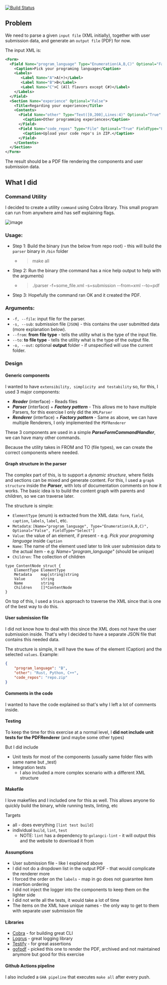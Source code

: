 [![Build Status](https://github.com/alex-pricope/form-parser/actions/workflows/ci.yml/badge.svg)](https://github.com/alex-pricope/form-parser/actions/workflows/ci.yml)

## Problem
We need to parse a given `input file` (XML initially), together with user submission data, and generate an `output file` (PDF) for now. 

The input XML is:

``` XML
<Form>
  <Field Name="program_language" Type="Enumeration(A,B,C)" Optional="False" FieldType="Select">
    <Caption>Pick your programing language</Caption>
    <Labels>
       <Label Name="A">A(+)</Label>
       <Label Name="B">B</Label>
       <Label Name="C">C (All flavors except C#)</Label>
    </Labels>
  </Field>
  <Section Name="experience" Optional="False">
    <Title>Regarding your experience</Title>
    <Contents>
      <Field Name="other" Type="Text([0,200],Lines:4)" Optional="True" FieldType="TextBox">
        <Caption>Other programming experiences</Caption>
      </Field>
      <Field Name="code_repos" Type="File" Optional="True" FieldType="File">
        <Caption>Upload your code repo's in ZIP.</Caption>
      </Field>
    </Contents>
  </Section>
</Form>
```
The result should be a PDF file rendering the components and user submission data.

## What I did
### Command Utility
I decided to create a utility `command` using Cobra library. This small program can run from anywhere amd has self explaining flags.

![image](https://github.com/user-attachments/assets/25064638-8d3c-4a55-8421-6e670753abb2)


### Usage:
* Step 1: Build the binary (run the below from repo root) - this will build the `parser` binary in `/bin` folder
  * > make all
* Step 2: Run the binary (the command has a nice help output to help with the arguments)
  * > ./parser -f=some_file.xml -s=submission --from=xml --to=pdf
* Step 3: Hopefully the command ran OK and it created the PDF. 

### Arguments:
* `-f, --file`: input file for the parser.
* `-s, --sub`: submission file (`JSON`) - this contains the user submitted data (more explanation below).
* `--from`: **from** **file type** - tells the utility what is the type of the input file. 
* `--to`: **to** **file type** - tells the utility what is the type of the output file.
*  `-o, --out`: optional **output** folder - if unspecified will use the current folder.

### Design
#### Generic components
I wanted to have `extensibility, simplicity and testability` so, for this, I used 3 major components:
* **_Reader_** (interface) - Reads files
* **_Parser_** (interface) + **_Factory pattern_** - This allows me to have multiple Parsers, for this exercise I only did the `XMLParser`
* **_Renderer_** (interface) + **_Factory pattern_** - Same as above, we can have multiple Renderers, I only implemented the `PDFRenderer`

These 3 components are used in a simple **_ParseFormCommandHandler_**, we can have many other commands. 

Because the utility takes in FROM and TO (file types), we can create the correct components where needed. 

#### Graph structure in the parser
The complex part of this, is to support a _dynamic structure_, where fields and sections can be mixed and generate content.
For this, I used a `graph structure` inside the **_Parser_**, with lots of documentation comments on how it works.
The basic idea is to build the content graph with parents and children, so we can traverse later. 

The structure is simple:
* `ElementType` (enum) is extracted from the XML data: `form`, `field`, `caption`, `labels`, `label`, etc.
* `Metadata`: `[Name="program_language", Type="Enumeration(A,B,C)", Optional="False", FieldType="Select"]`
* `Value`: the value of an element, if present - e.g. _Pick your programing language_ inside `Caption`
* `Name`: The name of the element used later to link user submission data to the actual item - e.g: _Name="program_language"_ (should be unique)
* `Children`: The collection of children

``` golang
type ContentNode struct {
	ElementType ElementType
	Metadata    map[string]string
	Value       string
	Name        string
	Children    []*ContentNode
}
```

On top of this, I used a `Stack` approach to traverse the XML since that is one of the best way to do this. 

#### User submission file
I did not know how to deal with this since the XML does not have the user submission inside. That's why I decided to have a separate JSON file 
that contains this needed data. 

The structure is simple, it will have the `Name` of the element (Caption) and the selected `values`. 
Example:
``` json
{
    "program_language": "B",
    "other": "Rust, Python, C++",
    "code_repos": "repo.zip"
}
```

#### Comments in the code
I wanted to have the code explained so that's why I left a lot of comments inside. 

#### Testing
To keep the time for this exercise at a normal level, I **did not include unit tests for the PDFRenderer** (and maybe some other types)

But I did include
* Unit tests for most of the components (usually same folder files with same name but _test)
* Integration tests 
  * I also included a more complex scenario with a different XML structure

#### Makefile
I love makefiles and I included one for this as well. This allows anyone tio quickly build the binary, while running tests, linting, etc 

Targets
* all - does everything `[lint test build]`
* individual `build`, `lint`, `test`
  * NOTE: `lint` has a dependency to `golangci-lint` - it will output this and the website to download it from 

#### Assumptions
* User submission file - like I explained above
* I did not do a dropdown list in the output PDF - that would complicate the renderer more
* I forced the order on the `labels` - map in go does not guarantee item insertion ordering 
* I did not inject the logger into the components to keep them on the lighter side
* I did not write all the tests, it would take a lot of time
* The items on the XML have unique names - the only way to get to them with separate user submission file

#### Libraries 
* [Cobra](https://github.com/spf13/cobra) - for building great CLI
* [Logrus](https://github.com/sirupsen/logrus) - great logging library
* [Testify](https://github.com/stretchr/testify) - for great assertions
* [gofpdf](https://github.com/jung-kurt/gofpdf) - picked this one to render the PDF, archived and not maintained anymore but good for this exercise

#### Github Actions pipeline
I also included a `GHA pipeline` that executes `make all` after every push. 
